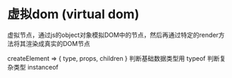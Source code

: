 # 虚拟dom (virtual dom)
虚拟节点，通过js的object对象模拟DOM中的节点，然后再通过特定的render方法将其渲染成真实的DOM节点

createElement => { type, props, children }
判断基础数据类型用 typeof 判断复杂类型 instanceof